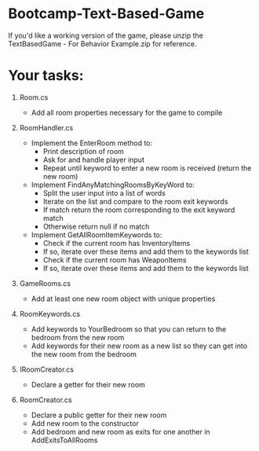 # Bootcamp-Text-Based-Game
If you'd like a working version of the game, please unzip the TextBasedGame - For Behavior Example.zip for reference.

# Your tasks:

1. Room.cs
	- Add all room properties necessary for the game to compile
	
2. RoomHandler.cs
	- Implement the EnterRoom method to:
		- Print description of room
		- Ask for and handle player input
		- Repeat until keyword to enter a new room is received (return the new room)
	- Implement FindAnyMatchingRoomsByKeyWord to:
		- Split the user input into a list of words
		- Iterate on the list and compare to the room exit keywords
		- If match return the room corresponding to the exit keyword match
		- Otherwise return null if no match
	- Implement GetAllRoomItemKeywords to:
		- Check if the current room has InventoryItems
		- If so, iterate over these items and add them to the keywords list
		- Check if the current room has WeaponItems
		- If so, iterate over these items and add them to the keywords list
		
3. GameRooms.cs
	- Add at least one new room object with unique properties
	
4. RoomKeywords.cs
	- Add keywords to YourBedroom so that you can return to the bedroom from the new room
	- Add keywords for their new room as a new list so they can get into the new room from the bedroom
	
5. IRoomCreator.cs
	- Declare a getter for their new room
	
6. RoomCreator.cs
	- Declare a public getter for their new room
	- Add new room to the constructor
	- Add bedroom and new room as exits for one another in AddExitsToAllRooms
    
 

